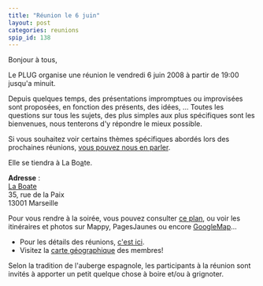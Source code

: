 ```yaml
---
title: "Réunion le 6 juin"
layout: post
categories: reunions
spip_id: 138
---
```

Bonjour à tous,

Le PLUG organise une réunion le vendredi 6 juin 2008 à partir de 19:00 jusqu'a minuit.

Depuis quelques temps, des présentations impromptues ou improvisées sont proposées, en fonction des présents, des idées, … Toutes les questions sur tous les sujets, des plus simples aux plus spécifiques sont les bienvenues, nous tenterons d'y répondre le mieux possible.

Si vous souhaitez voir certains thèmes spécifiques abordés lors des prochaines réunions, [vous pouvez nous en parler](./contact.php).

Elle se tiendra à La Bo[a]()te.

<quote>**Adresse** :  
[La Boate](http://laboate.com/)  
35, rue de la Paix  
13001 Marseille</quote>

Pour vous rendre à la soirée, vous pouvez consulter [ce plan](http://laboate.com/images/plan-laboate.jpg), ou voir les itinéraires et photos sur Mappy, PagesJaunes ou encore [GoogleMap](http://maps.google.com/maps?q=35,%20rue%20de%20la%20Paix,%20Marseille,%2013001,%20France)...
- Pour les détails des réunions, [c'est ici](art2).
- Visitez la [carte géographique](http://plugfr.org/map/) des membres!


Selon la tradition de l'auberge espagnole, les participants à la réunion sont invités à apporter un petit quelque chose à boire et/ou à grignoter.